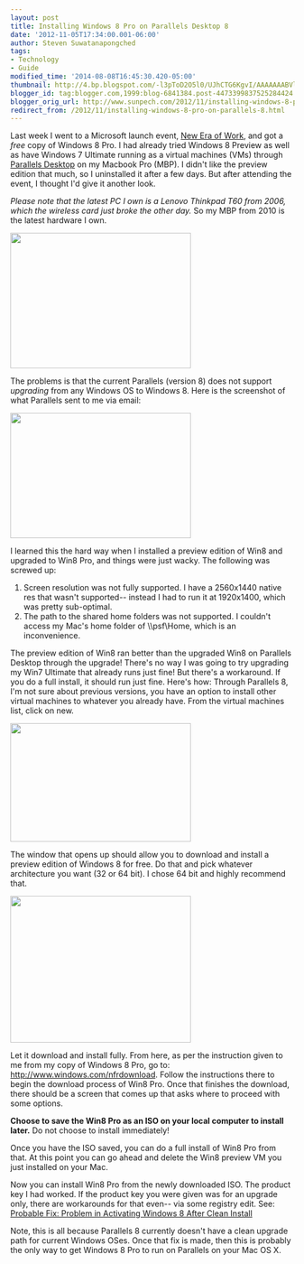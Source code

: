 ```yaml
---
layout: post
title: Installing Windows 8 Pro on Parallels Desktop 8
date: '2012-11-05T17:34:00.001-06:00'
author: Steven Suwatanapongched
tags:
- Technology
- Guide
modified_time: '2014-08-08T16:45:30.420-05:00'
thumbnail: http://4.bp.blogspot.com/-l3pToD2O5l0/UJhCTG6KgvI/AAAAAAABVlQ/jYSsgAd8pow/s600/IMG_20121105_144324.jpeg
blogger_id: tag:blogger.com,1999:blog-6841384.post-4473399837525284424
blogger_orig_url: http://www.sunpech.com/2012/11/installing-windows-8-pro-on-parallels-8.html
redirect_from: /2012/11/installing-windows-8-pro-on-parallels-8.html
---
```


Last week I went to a Microsoft launch event, <a href="http://www.microsoft.com/enterprise/events/theneweraofwork/default.aspx">New Era of Work</a>, and got a <i>free</i> copy of Windows 8 Pro. I had already tried Windows 8 Preview as well as have Windows 7 Ultimate running as a virtual machines (VMs) through <a href="http://www.parallels.com/products/desktop/">Parallels Desktop</a> on my Macbook Pro (MBP). I didn't like the preview edition that much, so I uninstalled it after a few days. But after attending the event, I thought I'd give it another look.

<i>Please note that the latest PC I own is a Lenovo Thinkpad T60 from 2006, which the wireless card just broke the other day. </i>So my MBP from 2010 is the latest hardware I own.

<img border="0" height="240" src="http://4.bp.blogspot.com/-l3pToD2O5l0/UJhCTG6KgvI/AAAAAAABVlQ/jYSsgAd8pow/s320/IMG_20121105_144324.jpeg" width="320" />

The problems is that the current Parallels (version 8) does not support <i>upgrading</i> from any Windows OS to Windows 8. Here is the screenshot of what Parallels sent to me via email:

<img border="0" height="222" src="http://4.bp.blogspot.com/-ZVlD_LN1QLY/UJhLBsHm18I/AAAAAAABVl4/k9TsqIUU0-4/s320/Screen+Shot+2012-11-05+at+3.04.49+PM.png" width="320" />

I learned this the hard way when I installed a preview edition of Win8 and upgraded to Win8 Pro, and things were just wacky. The following was screwed up:
<ol>
  <li>Screen resolution was not fully supported. I have a 2560x1440 native res that wasn't supported-- instead I had to run it at 1920x1400, which was pretty sub-optimal.</li>
  <li>The path to the shared home folders was not supported. I couldn't access my Mac's home folder of \\psf\Home, which is an inconvenience.</li>
</ol>

The preview edition of Win8 ran better than the upgraded Win8 on Parallels Desktop through the upgrade! There's no way I was going to try upgrading my Win7 Ultimate that already runs just fine!
But there's a workaround. If you do a full install, it should run just fine. Here's how:
Through Parallels 8, I'm not sure about previous versions, you have an option to install other virtual machines to whatever you already have. From the virtual machines list, click on new.

<img border="0" height="210" src="http://3.bp.blogspot.com/-6-bQJU6nUqI/UJhEf6IJWsI/AAAAAAABVlk/WXdmsmKu6yY/s320/Screen+Shot+2012-11-05+at+2.57.07+PM.png" width="320" />

The window that opens up should allow you to download and install a preview edition of Windows 8 for free. Do that and pick whatever architecture you want (32 or 64 bit). I chose 64 bit and highly recommend that.

<img border="0" height="260" src="http://2.bp.blogspot.com/-LyTYu4sNnLg/UJhEg56336I/AAAAAAABVls/0aUPFR_nHcU/s320/Screen+Shot+2012-11-05+at+2.57.29+PM.png" width="320" />

Let it download and install fully. From here, as per the instruction given to me from my copy of Windows 8 Pro, go to: <a href="http://www.windows.com/nfrdownload">http://www.windows.com/nfrdownload</a>. Follow the instructions there to begin the download process of Win8 Pro. Once that finishes the download, there should be a screen that comes up that asks where to proceed with some options.

<b>Choose to save the Win8 Pro as an ISO on your local computer to install later.</b> Do not choose to install immediately!

Once you have the ISO saved, you can do a full install of Win8 Pro from that. At this point you can go ahead and delete the Win8  preview VM you just installed on your Mac.

Now you can install Win8 Pro from the newly downloaded ISO. The product key I had worked. If the product key you were given was for an upgrade only, there are workarounds for that even-- via some registry edit. See: <a href="http://www.guidingtech.com/16405/probable-fix-activating-windows-8-clean-install/">Probable Fix: Problem in Activating Windows 8 After Clean Install</a>

Note, this is all because Parallels 8 currently doesn't have a clean upgrade path for current Windows OSes. Once that fix is made, then this is probably the only way to get Windows 8 Pro to run on Parallels on your Mac OS X.